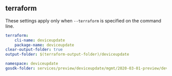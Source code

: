 
## terraform

These settings apply only when `--terraform` is specified on the command line.

``` yaml $(terraform)
terraform:
    cli-name: deviceupdate
    package-name: deviceupdate
clear-output-folder: true
output-folder: $(terraform-output-folder)/deviceupdate
```

```yaml $(tag) == 'package-2020-03-01-preview' && $(terraform)
namespace: deviceupdate
gosdk-folder: services/preview/deviceupdate/mgmt/2020-03-01-preview/deviceupdate
```
